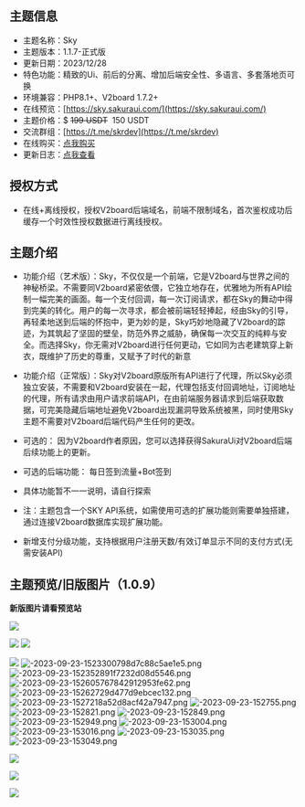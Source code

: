 ## 主题信息

*   主题名称：Sky
*   主题版本：1.1.7-正式版
*   更新日期：2023/12/28
*   特色功能：精致的Ui、前后的分离、增加后端安全性、多语言、多套落地页可换
*   环境兼容：PHP8.1+、V2board 1.7.2+
*   在线预览：[https://sky.sakuraui.com/](https://sky.sakuraui.com/)
*   主题价格：$ <del>199 USDT</del>  150 USDT
*   交流群组：[https://t.me/skrdev](https://t.me/skrdev)
*   在线购买：[点我购买](https://store.sakuraui.com/index.php?rp=/store/sakuraui-license)
*   更新日志：[点我查看](https://sakuraui.com/26)

## 授权方式

*   在线+离线授权，授权V2board后端域名，前端不限制域名，首次鉴权成功后缓存一个时效性授权数据进行离线授权。

## 主题介绍

*   功能介绍（艺术版）：Sky，不仅仅是一个前端，它是V2board与世界之间的神秘桥梁。不需要同V2board紧密依偎，它独立地存在，优雅地为所有API绘制一幅完美的画面。每一个支付回调，每一次订阅请求，都在Sky的舞动中得到完美的转化。用户的每一次寻求，都会被前端轻轻捧起，经由Sky的引导，再轻柔地送到后端的怀抱中，更为妙的是，Sky巧妙地隐藏了V2board的踪迹，为其筑起了坚固的壁垒，防范外界之威胁，确保每一次交互的纯粹与安全。而选择Sky，你无需对V2board进行任何更动，它如同为古老建筑穿上新衣，既维护了历史的尊重，又赋予了时代的新意

*   功能介绍（正常版）：Sky对V2board原版所有API进行了代理，所以Sky必须独立安装，不需要和V2board安装在一起，代理包括支付回调地址，订阅地址的代理，所有请求由用户请求前端API，在由前端服务器请求到后端获取数据，可完美隐藏后端地址避免V2board出现漏洞导致系统被黑，同时使用Sky主题不需要对V2board后端代码产生任何的更改。
&nbsp;

*   可选的： 因为V2board作者原因，您可以选择获得SakuraUi对V2board后端后续功能上的更新。
*   可选的后端功能： 每日签到流量+Bot签到
*   具体功能暂不一一说明，请自行探索
*   注：主题包含一个SKY API系统，如需使用可选的扩展功能则需要单独搭建，通过连接V2board数据库实现扩展功能。
*   新增支付分级功能，支持根据用户注册天数/有效订单显示不同的支付方式(无需安装API)

## 主题预览/旧版图片（1.0.9）

**新版图片请看预览站**

![](https://img.xhacgn.com/images/2023/12/20/-2023-12-20-000338.png)

![](https://img.xhacgn.com/images/2023/11/11/-2023-11-11-021559.png)
![](https://img.xhacgn.com/images/2023/11/11/-2023-11-11-021630.png)

![](https://img.xhacgn.com/images/2023/12/28/-2023-12-28-195743.png)
![-2023-09-23-1523300798d7c88c5ae1e5.png](https://img.xhacgn.com/images/2023/09/23/-2023-09-23-1523300798d7c88c5ae1e5.png)
![-2023-09-23-152352891f7232d08d5546.png](https://img.xhacgn.com/images/2023/09/23/-2023-09-23-152352891f7232d08d5546.png)
![-2023-09-23-152605767842912953fe62.png](https://img.xhacgn.com/images/2023/09/23/-2023-09-23-152605767842912953fe62.png)
![-2023-09-23-15262729d477d9ebcec132.png](https://img.xhacgn.com/images/2023/09/23/-2023-09-23-15262729d477d9ebcec132.png)
![-2023-09-23-1527218a52d8acf42a7947.png](https://img.xhacgn.com/images/2023/09/23/-2023-09-23-1527218a52d8acf42a7947.png)
![-2023-09-23-152755.png](https://img.xhacgn.com/images/2023/09/23/-2023-09-23-152755.png)
![-2023-09-23-152821.png](https://img.xhacgn.com/images/2023/09/23/-2023-09-23-152821.png)
![-2023-09-23-152849.png](https://img.xhacgn.com/images/2023/09/23/-2023-09-23-152849.png)
![-2023-09-23-152949.png](https://img.xhacgn.com/images/2023/09/23/-2023-09-23-152949.png)
![-2023-09-23-153004.png](https://img.xhacgn.com/images/2023/09/23/-2023-09-23-153004.png)
![-2023-09-23-153016.png](https://img.xhacgn.com/images/2023/09/23/-2023-09-23-153016.png)
![-2023-09-23-153035.png](https://img.xhacgn.com/images/2023/09/23/-2023-09-23-153035.png)
![-2023-09-23-153049.png](https://img.xhacgn.com/images/2023/09/23/-2023-09-23-153049.png)

![](https://img.xhacgn.com/images/2023/12/28/photo_2023-12-28_19-55-21.jpg)

![](https://img.xhacgn.com/images/2023/12/28/photo_2023-12-28_19-55-09.jpg)

![](https://img.xhacgn.com/images/2023/12/28/photo_2023-12-28_19-55-17.jpg)
